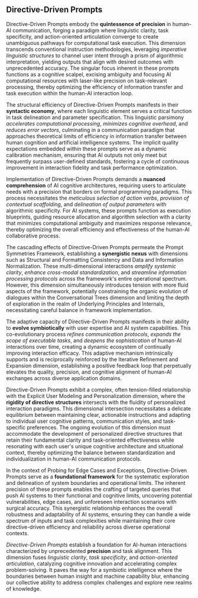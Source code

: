 ## Directive-Driven Prompts

Directive-Driven Prompts embody the **quintessence of precision** in human-AI communication, forging a paradigm where linguistic clarity, task specificity, and action-oriented articulation converge to create unambiguous pathways for computational task execution. This dimension transcends conventional instruction methodologies, leveraging *imperative linguistic structures* to channel user intent through a prism of algorithmic interpretation, yielding outputs that align with desired outcomes with unprecedented accuracy. The singular focus inherent in these prompts functions as a cognitive scalpel, excising ambiguity and focusing AI computational resources with laser-like precision on task-relevant processing, thereby optimizing the efficiency of information transfer and task execution within the human-AI interaction loop.

The structural efficiency of Directive-Driven Prompts manifests in their **syntactic economy**, where each linguistic element serves a critical function in task delineation and parameter specification. This linguistic parsimony *accelerates computational processing*, *minimizes cognitive overhead*, and *reduces error vectors*, culminating in a communication paradigm that approaches theoretical limits of efficiency in information transfer between human cognition and artificial intelligence systems. The implicit quality expectations embedded within these prompts serve as a dynamic calibration mechanism, ensuring that AI outputs not only meet but frequently surpass user-defined standards, fostering a cycle of continuous improvement in interaction fidelity and task performance optimization.

Implementation of Directive-Driven Prompts demands a **nuanced comprehension** of AI cognitive architectures, requiring users to articulate needs with a precision that borders on formal programming paradigms. This process necessitates the *meticulous selection of action verbs*, *provision of contextual scaffolding*, and *delineation of output parameters* with algorithmic specificity. For AI systems, these prompts function as execution blueprints, guiding resource allocation and algorithm selection with a clarity that minimizes computational ambiguity and maximizes response relevance, thereby optimizing the overall efficiency and effectiveness of the human-AI collaborative process.

The cascading effects of Directive-Driven Prompts permeate the Prompt Symmetries Framework, establishing a **synergistic nexus** with dimensions such as Structural and Formatting Consistency and Data and Information Normalization. These multi-dimensional interactions *amplify systemic clarity*, *enhance cross-modal standardization*, and *streamline information processing protocols* across the framework's entire operational spectrum. However, this dimension simultaneously introduces tension with more fluid aspects of the framework, potentially constraining the organic evolution of dialogues within the Conversational Trees dimension and limiting the depth of exploration in the realm of Underlying Principles and Internals, necessitating careful balance in framework implementation.

The adaptive capacity of Directive-Driven Prompts manifests in their ability to **evolve symbiotically** with user expertise and AI system capabilities. This co-evolutionary process *refines communication protocols*, *expands the scope of executable tasks*, and *deepens the sophistication* of human-AI interactions over time, creating a dynamic ecosystem of continually improving interaction efficacy. This adaptive mechanism intrinsically supports and is reciprocally reinforced by the Iterative Refinement and Expansion dimension, establishing a positive feedback loop that perpetually elevates the quality, precision, and cognitive alignment of human-AI exchanges across diverse application domains.

Directive-Driven Prompts exhibit a complex, often tension-filled relationship with the Explicit User Modeling and Personalization dimension, where the **rigidity of directive structures** intersects with the fluidity of personalized interaction paradigms. This dimensional intersection necessitates a delicate equilibrium between maintaining clear, actionable instructions and adapting to individual user cognitive patterns, communication styles, and task-specific preferences. The ongoing evolution of this dimension must accommodate the development of personalized directive structures that retain their fundamental clarity and task-oriented effectiveness while resonating with each user's unique cognitive architecture and situational context, thereby optimizing the balance between standardization and individualization in human-AI communication protocols.

In the context of Probing for Edge Cases and Exceptions, Directive-Driven Prompts serve as a **foundational framework** for the systematic exploration and delineation of system boundaries and operational limits. The inherent precision of these prompts enables the crafting of targeted queries that push AI systems to their functional and cognitive limits, uncovering potential vulnerabilities, edge cases, and unforeseen interaction scenarios with surgical accuracy. This synergistic relationship enhances the overall robustness and adaptability of AI systems, ensuring they can handle a wide spectrum of inputs and task complexities while maintaining their core directive-driven efficiency and reliability across diverse operational contexts.

*Directive-Driven Prompts* establish a foundation for AI-human interactions characterized by unprecedented **precision** and task alignment. This dimension fuses *linguistic clarity*, *task specificity*, and *action-oriented articulation*, catalyzing cognitive innovation and accelerating complex problem-solving. It paves the way for a symbiotic intelligence where the boundaries between human insight and machine capability blur, enhancing our collective ability to address complex challenges and explore new realms of knowledge.
